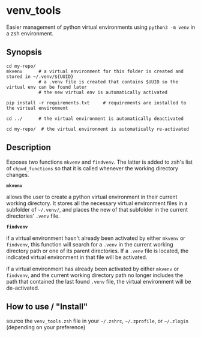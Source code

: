 # venv_tools

Easier management of python virtual environments using `python3 -m venv` in a zsh environment.

## Synopsis

    cd my-repo/
    mkvenv      # a virtual environment for this folder is created and stored in ~/.venv/${UUID}
                # a .venv file is created that contains $UUID so the virtual env can be found later
                # the new virtual env is automatically activated

    pip install -r requirements.txt     # requirements are installed to the virtual environment

    cd ../      # the virtual environment is automatically deactivated

    cd my-repo/  # the virtual environment is automatically re-activated

## Description

Exposes two functions `mkvenv` and `findvenv`. The latter is added to zsh's list of `chpwd_functions` so that it is called whenever the working directory changes.


**`mkvenv`**

allows the user to create a python virtual environment in their current working directory. It stores all the necessary virtual environment files in a subfolder of `~/.venv/`, and places the new of that subfolder in the current directories' `.venv` file.


**`findvenv`**

if a virtual environment hasn't already been activated by either `mkvenv` or `findvenv`, this function will search for a `.venv` in the current working directory path or one of its parent directories. If a `.venv` file is located, the indicated virtual environment in that file will be activated.

if a virtual environment has already been activated by either `mkvenv` or `findvenv`, and the current working directory path no longer includes the path that contained the last found `.venv` file, the virtual environment will be de-activated.

## How to use / "Install"

source the `venv_tools.zsh` file in your `~/.zshrc`, `~/.zprofile`, or `~/.zlogin` (depending on your preference)

